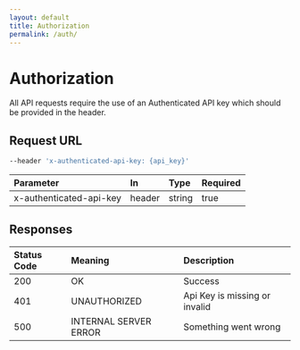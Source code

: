 ```yaml
---
layout: default
title: Authorization
permalink: /auth/
---
```


# Authorization

All API requests require the use of an Authenticated API key which should be provided in the header.

## Request URL

```bash
--header 'x-authenticated-api-key: {api_key}'
```

| Parameter | In | Type | Required |
| :--- | :--- | :--- | :--- |
| x-authenticated-api-key | header | string | true |

## Responses

| Status Code | Meaning | Description | 
| :--- | :--- |:--- |
| 200 | OK | Success |
| 401 | UNAUTHORIZED | Api Key is missing or invalid |
| 500 | INTERNAL SERVER ERROR | Something went wrong |


